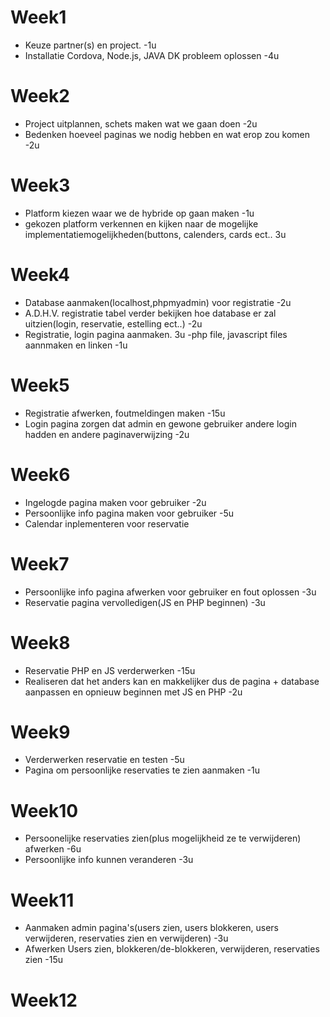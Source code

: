 # Week1
  - Keuze partner(s) en project. -1u
  - Installatie Cordova, Node.js, JAVA DK probleem oplossen -4u
# Week2
  - Project uitplannen, schets maken wat we gaan doen -2u
  - Bedenken hoeveel paginas we nodig hebben en wat erop zou komen -2u
# Week3
  - Platform kiezen waar we de hybride op gaan maken -1u
  - gekozen platform verkennen en kijken naar de mogelijke implementatiemogelijkheden(buttons, calenders, cards ect.. 3u
# Week4
  - Database aanmaken(localhost,phpmyadmin) voor registratie -2u
  - A.D.H.V. registratie tabel verder bekijken hoe database er zal uitzien(login, reservatie, estelling ect..) -2u
  - Registratie, login pagina aanmaken. 3u
  -php file, javascript files aannmaken en linken -1u
# Week5
  - Registratie afwerken, foutmeldingen maken -15u
  - Login pagina zorgen dat admin en gewone gebruiker andere login hadden en andere paginaverwijzing -2u
# Week6
  - Ingelogde pagina maken voor gebruiker -2u
  - Persoonlijke info pagina maken voor gebruiker -5u
  - Calendar inplementeren voor reservatie
# Week7
  - Persoonlijke info pagina afwerken voor gebruiker en fout oplossen -3u
  - Reservatie pagina vervolledigen(JS en PHP beginnen) -3u
# Week8
  - Reservatie PHP en JS verderwerken -15u
  - Realiseren dat het anders kan en makkelijker dus de pagina + database aanpassen en opnieuw beginnen met JS en PHP -2u
# Week9
  - Verderwerken reservatie en testen -5u
  - Pagina om persoonlijke reservaties te zien aanmaken -1u 
# Week10
  - Persoonelijke reservaties zien(plus mogelijkheid ze te verwijderen) afwerken -6u
  - Persoonlijke info kunnen veranderen -3u
# Week11
  - Aanmaken admin pagina's(users zien, users blokkeren, users verwijderen, reservaties zien en verwijderen) -3u
  - Afwerken Users zien, blokkeren/de-blokkeren, verwijderen, reservaties zien -15u
# Week12
